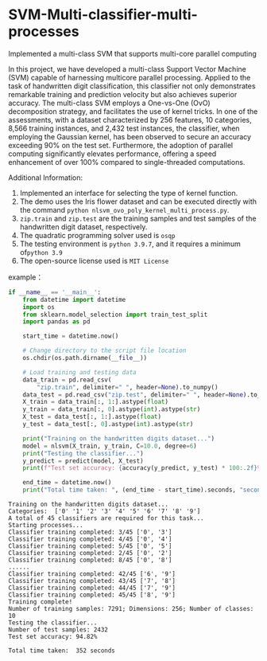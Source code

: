 # SVM-Multi-classifier-multi-processes
Implemented a multi-class SVM that supports multi-core parallel computing

In this project, we have developed a multi-class Support Vector Machine (SVM) capable of harnessing multicore parallel processing. Applied to the task of handwritten digit classification, this classifier not only demonstrates remarkable training and prediction velocity but also achieves superior accuracy. The multi-class SVM employs a One-vs-One (OvO) decomposition strategy, and facilitates the use of kernel tricks. In one of the assessments, with a dataset characterized by 256 features, 10 categories, 8,566 training instances, and 2,432 test instances, the classifier, when employing the Gaussian kernel, has been observed to secure an accuracy exceeding 90% on the test set. Furthermore, the adoption of parallel computing significantly elevates performance, offering a speed enhancement of over 100% compared to single-threaded computations.


Additional Information:
1. Implemented an interface for selecting the type of kernel function.
2. The demo uses the Iris flower dataset and can be executed directly with the command ```python nlsvm_ovo_poly_kernel_multi_process.py```.
3. ```zip.train``` and ```zip.test``` are the training samples and test samples of the handwritten digit dataset, respectively.
4. The quadratic programming solver used is ```osqp```
5. The testing environment is ```python 3.9.7```, and it requires a minimum of```python 3.9```
6. The open-source license used is ```MIT License```

example：
```python
if __name__ == '__main__':
    from datetime import datetime
    import os
    from sklearn.model_selection import train_test_split
    import pandas as pd

    start_time = datetime.now()

    # Change directory to the script file location
    os.chdir(os.path.dirname(__file__))

    # Load training and testing data
    data_train = pd.read_csv(
        "zip.train", delimiter=" ", header=None).to_numpy()
    data_test = pd.read_csv("zip.test", delimiter=" ", header=None).to_numpy()
    X_train = data_train[:, 1:].astype(float)
    y_train = data_train[:, 0].astype(int).astype(str)
    X_test = data_test[:, 1:].astype(float)
    y_test = data_test[:, 0].astype(int).astype(str)

    print("Training on the handwritten digits dataset...")
    model = nlsvm(X_train, y_train, C=10.0, degree=6)
    print("Testing the classifier...")
    y_predict = predict(model, X_test)
    print(f"Test set accuracy: {accuracy(y_predict, y_test) * 100:.2f}%\n")

    end_time = datetime.now()
    print("Total time taken: ", (end_time - start_time).seconds, "seconds\n")

```


```
Training on the handwritten digits dataset...
Categories:  ['0' '1' '2' '3' '4' '5' '6' '7' '8' '9']
A total of 45 classifiers are required for this task...
Starting processes...
Classifier training completed: 3/45 ['0', '3']
Classifier training completed: 4/45 ['0', '4']
Classifier training completed: 5/45 ['0', '5']
Classifier training completed: 2/45 ['0', '2']
Classifier training completed: 8/45 ['0', '8']
......
Classifier training completed: 42/45 ['6', '9']
Classifier training completed: 43/45 ['7', '8']
Classifier training completed: 44/45 ['7', '9']
Classifier training completed: 45/45 ['8', '9']
Training complete!
Number of training samples: 7291; Dimensions: 256; Number of classes: 10
Testing the classifier...
Number of test samples: 2432
Test set accuracy: 94.82%

Total time taken:  352 seconds
```
